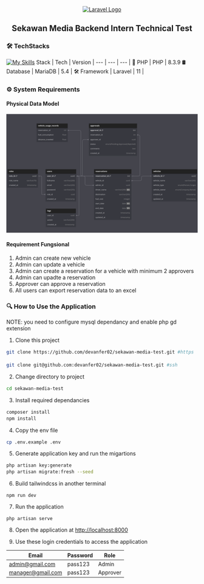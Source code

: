 <p align="center"><a href="https://laravel.com" target="_blank"><img src="https://raw.githubusercontent.com/laravel/art/master/logo-lockup/5%20SVG/2%20CMYK/1%20Full%20Color/laravel-logolockup-cmyk-red.svg" width="400" alt="Laravel Logo"></a></p>

<h2 align="center">Sekawan Media Backend Intern Technical Test</h2>


### 🛠️ TechStacks

[![My Skills](https://skillicons.dev/icons?i=php,mysql,laravel,tailwindcss,bootstrap)](https://skillicons.dev)
Stack | Tech | Version | 
--- | --- | --- |
🐘 PHP | PHP | 8.3.9
🛢  Database | MariaDB | 5.4 | 
🛠️ Framework | Laravel | 11 |

### ⚙️ System Requirements

#### Physical Data Model
![img](./docs/db/Screenshot%20from%202024-07-18%2020-35-47.png)

#### Requirement Fungsional


1. Admin can create new vehicle
2. Admin can update a vehicle
3. Admin can create a reservation for a vehicle with minimum 2 approvers
4. Admin can upadte a reservation
5. Approver can approve a reservation
6. All users can export reservation data to an excel 


### 🔍 How to Use the Application

NOTE: you need to configure mysql dependancy and enable php gd extension

1. Clone this project
```zsh
git clone https://github.com/devanfer02/sekawan-media-test.git #https

git clone git@github.com:devanfer02/sekawan-media-test.git #ssh
```

2. Change directory to project
```zsh 
cd sekawan-media-test
```

3. Install required dependancies
```zsh
composer install
npm install
```

4. Copy the env file
```zsh
cp .env.example .env
```

5. Generate application key and run the migartions
```zsh
php artisan key:generate
php artisan migrate:fresh --seed
```

6. Build tailwindcss in another terminal
```
npm run dev
```

7. Run the application
```
php artisan serve
```

8. Open the application at [http://localhost:8000](http://localhost:8000)

9. Use these login credentials to access the application

Email | Password | Role | 
--- | --- | --- |
admin@gmail.com | pass123 | Admin |
manager@gmail.com | pass123 | Approver | 

